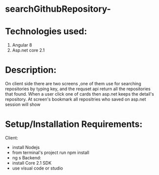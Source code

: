 # searchGithubRepository-
# Technologies used:
1. Angular 8
2. Asp.net core 2.1

# Description:
On client side there are two screens ,one of them use for searching repositories by typing key, 
and the requset api return all the repositories that found.
When a user click one of cards then asp.net keeps the detail's repository. At screen's bookmark all repositries who saved on asp.net session will show  
# Setup/Installation Requirements:
Client: 
* install Nodejs 
* from terminal's project run npm install 
* ng s
Backend: 
* install Core 2.1 SDK
* use visual code or studio

